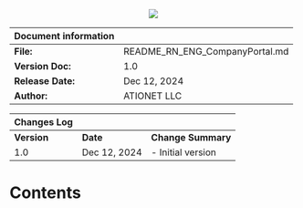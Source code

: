 <p align="center">
  <img src="https://github.com/Ationet/ationetdocs/raw/master/Content/Images/ATIOnetLogo_250x70.png" />
</p>

|**Document information**||
|--- |--- |
|**File:**|README_RN_ENG_CompanyPortal.md|
|**Version Doc:**|1.0|
|**Release Date:**|Dec 12, 2024|
|**Author:**|ATIONET LLC|

|**Changes Log**|||
|--- |--- |--- |
|**Version**|**Date**|**Change Summary**|
|1.0|Dec 12, 2024|- Initial version


# Contents
